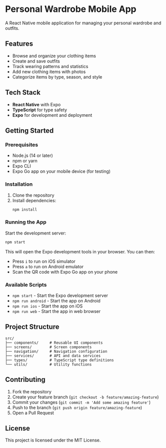 # Personal Wardrobe Mobile App

A React Native mobile application for managing your personal wardrobe and outfits.

## Features

- Browse and organize your clothing items
- Create and save outfits
- Track wearing patterns and statistics
- Add new clothing items with photos
- Categorize items by type, season, and style

## Tech Stack

- **React Native** with Expo
- **TypeScript** for type safety
- **Expo** for development and deployment

## Getting Started

### Prerequisites

- Node.js (14 or later)
- npm or yarn
- Expo CLI
- Expo Go app on your mobile device (for testing)

### Installation

1. Clone the repository
2. Install dependencies:
   ```bash
   npm install
   ```

### Running the App

Start the development server:
```bash
npm start
```

This will open the Expo development tools in your browser. You can then:

- Press `i` to run on iOS simulator
- Press `a` to run on Android emulator
- Scan the QR code with Expo Go app on your phone

### Available Scripts

- `npm start` - Start the Expo development server
- `npm run android` - Start the app on Android
- `npm run ios` - Start the app on iOS
- `npm run web` - Start the app in web browser

## Project Structure

```
src/
├── components/     # Reusable UI components
├── screens/        # Screen components
├── navigation/     # Navigation configuration
├── services/       # API and data services
├── types/          # TypeScript type definitions
└── utils/          # Utility functions
```

## Contributing

1. Fork the repository
2. Create your feature branch (`git checkout -b feature/amazing-feature`)
3. Commit your changes (`git commit -m 'Add some amazing feature'`)
4. Push to the branch (`git push origin feature/amazing-feature`)
5. Open a Pull Request

## License

This project is licensed under the MIT License.
